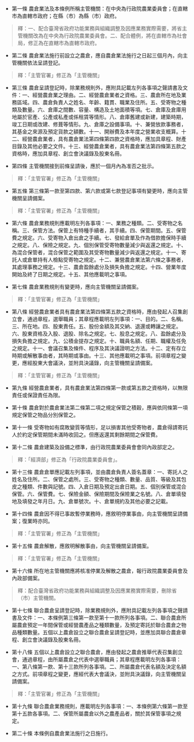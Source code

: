 * 第一條 農倉業法及本條例所稱主管機關：在中央為行政院農業委員會；在直轄市為直轄市政府；在縣（市）為縣（市）政府。

> 釋：一、配合臺灣省政府功能業務與組織調整及因應業務實際需要，將省主管機關改為在中央為行政院農業委員會。二、配合體例，將在直轄市為社會局，修正為在直轄市為直轄市政府。

* 第二條 農倉業法施行前設立之農倉，應自農倉業法施行之日起三個月內，向主管機關依法呈請登記。

> 釋：「主管官署」修正為「主管機關」

* 第三條 農倉呈請登記時，除業務規則外，應附具記載左列各事項之聲請書及文件：一、經營農倉業之理由。二、經營農倉業者之資格。三、農倉所在地及業務區域。四、農倉負責人之姓名、年齡、籍貫、職業及住所。五、受寄物之種類及數量。六、倉庫之間數、容量、構造及土地面積等項。七、倉庫及倉庫用地屬於官產、公產或私產或係租賃等情形。八、倉庫舊建或新建，建築時期，竣工日期或改建、修葺等情形。九、倉庫之設備事項。十、兼營放款事務者，其基金之來源及預定貨款之額數。十一、開辦費及本年度之營業收支概算。十二、經營農倉業者，具有農倉業法第四條第四款之資格時，應加具章程、財產目錄及其他必要之文件。十三、經營農倉業者，具有農倉業法第四條第五款之資格時，應加具章程、創立會決議錄及股東名冊。

* 第四條 主管機關接到前條呈請後，應於一個月內為准否之批示。

> 釋：「主管官署」修正為「主管機關」

* 第五條 第三條第一款至第四款、第六款或第七款登記事項有變更時，應向主管機關呈請備案。

> 釋：「主管官署」修正為「主管機關」

* 第六條 農倉業務規則應載明左列各事項：一、業務之種類。二、受寄物之名稱。三、保管方法。保管上有特種手續者，其手續。四、保管期間。五、保管費之規定。六、受寄物入倉出倉之手續。七、發給倉單及作為借款擔保時手續之規定。八、保險之規定。九、個別保管受寄物數量減少與返還之規定。十、為混合保管者，混合保管之範圍及其受寄物數量減少與返還之規定。十一、寄託人或倉單持有人檢點受寄物之規定。十二、兼營農倉業法第六條之事務者，其處理事務之規定。十三、農倉盈餘處分及損失負擔之規定。十四、營業年度開始及終了日期之規定。十五、其他應載明之事項。

* 第七條 農倉業務規則有變更時，應向主管機關呈請備案。

> 釋：「主管官署」修正為「主管機關」

* 第八條 經營農倉業者具有農倉業法第四條第五款之資格時，應由發起人召集創立會，通過章程，選舉職員；其章程應載明左列事項：一、目的。二、名稱。三、所在地。四、股東責任。五、股份金額及其交納、退還或轉讓之規定。六、股東資格及入股、退股、除名之規定。七、股息之規定。八、盈餘處分及損失負擔之規定。九、公積金提存之規定。十、職員名額、任期、職權及任免之規定。十一、會議召集及條件、程序及其決議證明之方法。十二、定有存立時期或解散事由者，其時期或事由。十三、其他應載明之事項。前項章程之變更，應經股東大會議決，並附具決議錄，向主管機關呈請備案。

> 釋：「主管官署」修正為「主管機關」

* 第九條 經營農倉業者，具有農倉業法第四條第一款或第五款之資格時，以無限責任或保證責任為限。

* 第十條 農倉對於農倉業法第二條第二項之規定保管之積穀，應與依同條第一項規定保管之物品分別保管之。

* 第十一條 受寄物如有腐敗變質等情形，足以損害其他受寄物者，農倉得請寄託人於約定保管期間未滿時收回之。但應返還其剩餘期間之保管費。

* 第十二條 農倉建築及設備之標準，由行政院農業委員會會同內政部定之。

> 釋：「經濟部」修正為「行政院農業委員會」。

* 第十三條 農倉倉單應記載左列事項，並由農倉負責人簽名蓋章：一、寄託人之姓名及住所。二、保管之處所。三、受寄物之種類、數量、品質、等級及其包皮之種類、件數與記號。四、入倉日期及預定出倉日期。五、個別保管或混合保管。六、保管費。七、保險金額、保險期間及保險業之名號。八、倉單填發地及填發之年月日。九、倉單號次。十、倉單規約及其他必要之記載。

* 第十四條 農倉因不得已事故暫停業務時，應敘明停業事由，向主管機關呈請備案；復業時亦同。

> 釋：「主管官署」修正為「主管機關」

* 第十五條 農倉解散，應敘明解散事由，向主管機關呈請備案。

> 釋：「主管官署」修正為「主管機關」

* 第十六條 所在地主管機關應將核准停業及解散之農倉，報行政院農業委員會及內政部備案。

> 釋：配合臺灣省政府功能業務與組織調整及因應業務實際需要，刪除省（市）主管機關。

* 第十七條 聯合農倉呈請登記時，除業務規則外，應附具記載左列各事項之聲請書及文件：一、本條例第三條第一款至第十一款所列各事項。二、聯合農倉所屬農倉預定一年間保管或經營農產品之種類數量，及預定寄託於聯合農倉之物品種類數量。五個以上農倉設立之聯合農倉呈請登記時，並應加具聯合農倉章程、創立會決議錄及股東名冊。

* 第十八條 五個以上農倉設立之聯合農倉，應由發起之農倉推舉代表召集創立會，通過章程，由所屬農倉之代表中選舉職員；其章程應載明左列各事項：一、第八條第一款、第十三款所列各事項。二、所屬農倉代表名額及決定名額之方式。前項章程之變更，應經代表大會議決，並附具決議錄，向主管機關呈請備案。

> 釋：「主管官署」修正為「主管機關」

* 第十九條 聯合農倉業務規則，應載明左列各事項：一、本條例第六條第一款至第十五款各事項。二、保管所屬農倉以外之農產品者，關於其保管事項之規定。

* 第二十條 本條例自農倉業法施行之日施行。

